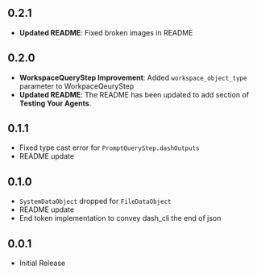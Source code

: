 ## 0.2.1

* **Updated README**: Fixed broken images in README

## 0.2.0

* **WorkspaceQueryStep Improvement**: Added `workspace_object_type` parameter to WorkpaceQeuryStep
* **Updated README**: The README has been updated to add section of **Testing Your Agents**.

## 0.1.1

* Fixed type cast error for `PromptQueryStep.dashOutputs`
* README update

## 0.1.0

* `SystemDataObject` dropped for `FileDataObject`
*  README update
*  End token implementation to convey dash_cli the end of json

## 0.0.1

* Initial Release
